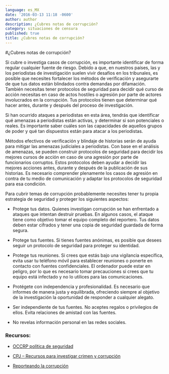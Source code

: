 ```yaml
---
language: es_MX
date: '2016-03-13 11:18 -0600'
author: author
description: ¿Cubres notas de corrupción?
category: situaciones de censura
published: true
title: ¿Cubres notas de corrupción?
---
```



#¿Cubres notas de corrupción?

Si cubre o investiga casos de corrupción, es importante identificar de forma regular cualquier fuente de riesgo. Debido a que, en nuestros países, las y los periodistas de investigación suelen vivir  desafíos en los tribunales, es posible que necesites fortalecer los métodos de verificación y asegurarte de que tus datos están blindados contra demandas por difamación. También necesitas tener protocolos de seguridad para decidir qué curso de acción necesitas en caso de actos hostiles o agresión por parte de actores involucrados en la corrupción. Tus protocolos tienen que determinar qué hacer antes,  durante y después del proceso de investigación.

Si han ocurrido ataques a periodistas en esta área, tendrás que identificar qué amenazas a periodistas están activas, y determinar si son potenciales o reales. Es importante saber cuáles son las capacidades de aquellos grupos de poder y qué tan dispuestos están para atacar a los periodistas.

Métodos efectivos de verificación y blindaje de historias serán de ayuda para mitigar las amenazas judiciales a periodistas. Con base en el análisis de amenazas, se pueden construir protocolos de seguridad para decidir los mejores cursos de acción en caso de una agresión por parte de funcionarios corruptos. Estos protocolos deben ayudar a decidir las mejores acciones antes, durante y después de la publicación de sus historias. Es necesario comprender plenamente los casos de agresión en contra de tu medio de comunicación y adaptar los protocolos de seguridad para esa condición.

Para cubrir temas de corrupción probablemente necesites tener tu propia estrategia de seguridad y proteger los siguientes aspectos:

- Protege tus datos. Quienes investigan corrupción se han enfrentado a ataques que intentan destruir pruebas. En algunos casos, el ataque tiene como objetivo tomar el equipo completo del reportero. Tus datos deben estar cifrados y tener una copia de seguridad guardada de forma segura.

- Protege tus fuentes. Si tienes fuentes anónimas, es posible que desees seguir un protocolo de seguridad para proteger su identidad.

- Protege tus reuniones. Si crees que estás bajo una vigilancia específica, evita usar tu teléfono móvil para establecer reuniones o ponerte en contacto con fuentes confidenciales. El ordenador puede estar en peligro, por lo que es necesario tomar precauciones si crees que tu equipo está infectado y no lo utilices para las comunicaciones.

- Protégete con independencia y profesionalidad. Es necesario que informes de manera justa y equilibrada, ofreciendo siempre al objetivo de la investigación la oportunidad de responder a cualquier alegato.

- Ser independiente de tus fuentes. No aceptes regalos o privilegios de ellos. Evita relaciones de amistad con las fuentes.

- No revelas información personal en las redes sociales.

### Recursos:

- [OCCRP política de seguridad](http://bit.ly/1K9Pi4r)

- [CPJ – Recursos para investigar crimen y corrupción](http://bit.ly/1NCcHG9)

- [Reporteando la corrupción](http://bit.ly/1TaL6E5)
